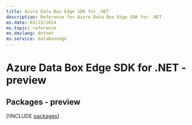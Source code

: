 ```yaml
---
title: Azure Data Box Edge SDK for .NET
description: Reference for Azure Data Box Edge SDK for .NET
ms.date: 03/13/2024
ms.topic: reference
ms.devlang: dotnet
ms.service: databoxedge
---
```

# Azure Data Box Edge SDK for .NET - preview
## Packages - preview
[!INCLUDE [packages](data-box-edge-index.md)]